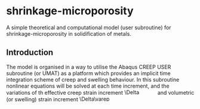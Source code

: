 # shrinkage-microporosity
A simple theoretical and computational model (user subroutine) for shrinkage-microporosity in solidification of metals. 


## Introduction

The model is organised in a way to utilise the Abaqus CREEP USER subroutine (or UMAT) as a platform which provides an implicit time integration scheme of creep and swelling behaviour. In this subroutine nonlinear equations will be solved at each time increment, and the variations of th effective creep strain increment <img src="http://bit.ly/2RrDUFs" align="up" border="0" alt="\Delta   \varepsilon ^{cr} (=  \dot{ \varepsilon } _{e} dt)" width="84.8" height="15.2" /> and volumetric (or swelling) strain increment <img src="http://bit.ly/2WxPQt8" align="up" border="0" alt=" \Delta\varepsilon^{sw} (=  \dot{ \varepsilon } _{v} dt)" width="84.8" height="15.2" />
